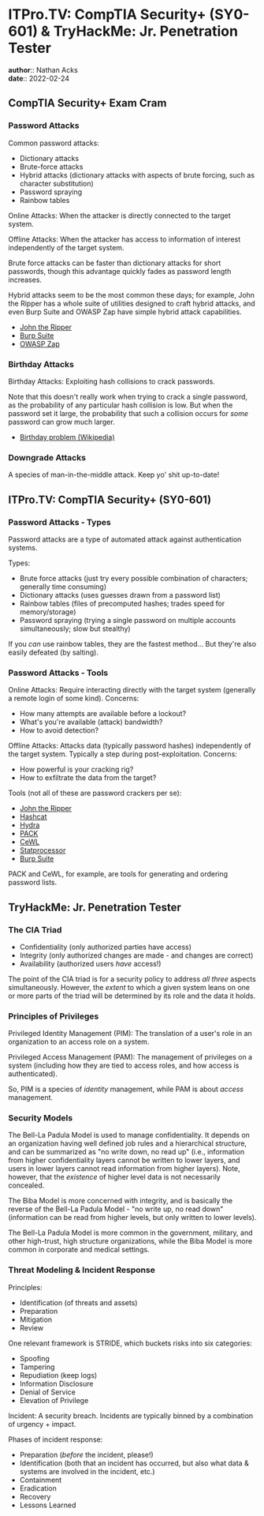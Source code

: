 # ITPro.TV: CompTIA Security+ (SY0-601) & TryHackMe: Jr. Penetration Tester

**author**:: Nathan Acks  
**date**:: 2022-02-24

## CompTIA Security+ Exam Cram

### Password Attacks

Common password attacks:

* Dictionary attacks
* Brute-force attacks
* Hybrid attacks (dictionary attacks with aspects of brute forcing, such as character substitution)
* Password spraying
* Rainbow tables

Online Attacks: When the attacker is directly connected to the target system.

Offline Attacks: When the attacker has access to information of interest independently of the target system.

Brute force attacks can be faster than dictionary attacks for short passwords, though this advantage quickly fades as password length increases.

Hybrid attacks seem to be the most common these days; for example, John the Ripper has a whole suite of utilities designed to craft hybrid attacks, and even Burp Suite and OWASP Zap have simple hybrid attack capabilities.

* [John the Ripper](../notes/john-the-ripper.md)
* [Burp Suite](../notes/burp-suite.md)
* [OWASP Zap](../notes/owasp-zap.md)

### Birthday Attacks

Birthday Attacks: Exploiting hash collisions to crack passwords.

Note that this doesn't really work when trying to crack a single password, as the probability of any particular hash collision is low. But when the password set it large, the probability that such a collision occurs for *some* password can grow much larger.

* [Birthday problem (Wikipedia)](https://en.wikipedia.org/wiki/Birthday_problem)

### Downgrade Attacks

A species of man-in-the-middle attack. Keep yo' shit up-to-date!

## ITPro.TV: CompTIA Security+ (SY0-601)

### Password Attacks - Types

Password attacks are a type of automated attack against authentication systems.

Types:

* Brute force attacks (just try every possible combination of characters; generally time consuming)
* Dictionary attacks (uses guesses drawn from a password list)
* Rainbow tables (files of precomputed hashes; trades speed for memory/storage)
* Password spraying (trying a single password on multiple accounts simultaneously; slow but stealthy)

If you *can* use rainbow tables, they are the fastest method... But they're also easily defeated (by salting).

### Password Attacks - Tools

Online Attacks: Require interacting directly with the target system (generally a remote login of some kind). Concerns:

* How many attempts are available before a lockout?
* What's you're available (attack) bandwidth?
* How to avoid detection?

Offline Attacks: Attacks data (typically password hashes) independently of the target system. Typically a step during post-exploitation. Concerns:

* How powerful is your cracking rig?
* How to exfiltrate the data from the target?

Tools (not all of these are password crackers per se):

* [John the Ripper](../notes/john-the-ripper.md)
* [Hashcat](../notes/hashcat.md)
* [Hydra](../notes/hydra.md)
* [PACK](https://www.kali.org/tools/pack/)
* [CeWL](https://github.com/digininja/CeWL)
* [Statprocessor](https://hashcat.net/wiki/doku.php?id=statsprocessor)
* [Burp Suite](../notes/burp-suite.md)

PACK and CeWL, for example, are tools for generating and ordering password lists.

## TryHackMe: Jr. Penetration Tester

### The CIA Triad

* Confidentiality (only authorized parties have access)
* Integrity (only authorized changes are made - and changes are correct)
* Availability (authorized users *have* access!)

The point of the CIA triad is for a security policy to address *all three* aspects simultaneously. However, the *extent* to which a given system leans on one or more parts of the triad will be determined by its role and the data it holds.

### Principles of Privileges

Privileged Identity Management (PIM): The translation of a user's role in an organization to an access role on a system.

Privileged Access Management (PAM): The management of privileges on a system (including how they are tied to access roles, and how access is authenticated).

So, PIM is a species of *identity* management, while PAM is about *access* management.

### Security Models

The Bell-La Padula Model is used to manage confidentiality. It depends on an organization having well defined job rules and a hierarchical structure, and can be summarized as "no write down, no  read up" (i.e., information from higher confidentiality layers cannot be written to lower layers, and users in lower layers cannot read information from higher layers). Note, however, that the *existence* of higher level data is not necessarily concealed.

The Biba Model is more concerned with integrity, and is basically the reverse of the Bell-La Padula Model - "no write up, no read down" (information can be read from higher levels, but only written to lower levels).

The Bell-La Padula Model is more common in the government, military, and other high-trust, high structure organizations, while the Biba Model is more common in corporate and medical settings.

### Threat Modeling & Incident Response

Principles:

* Identification (of threats and assets)
* Preparation
* Mitigation
* Review

One relevant framework is STRIDE, which buckets risks into six categories:

* Spoofing
* Tampering
* Repudiation (keep logs)
* Information Disclosure
* Denial of Service
* Elevation of Privilege

Incident: A security breach. Incidents are typically binned by a combination of urgency + impact.

Phases of incident response:

* Preparation (*before* the incident, please!)
* Identification (both that an incident has occurred, but also what data & systems are involved in the incident, etc.)
* Containment
* Eradication
* Recovery
* Lessons Learned
